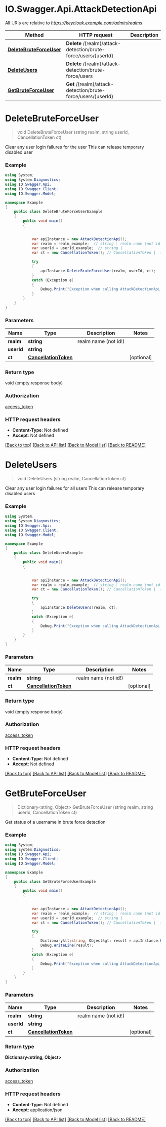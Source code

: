 # IO.Swagger.Api.AttackDetectionApi

All URIs are relative to *https://keycloak.example.com/admin/realms*

Method | HTTP request | Description
------------- | ------------- | -------------
[**DeleteBruteForceUser**](AttackDetectionApi.md#deletebruteforceuser) | **Delete** /{realm}/attack-detection/brute-force/users/{userId} | 
[**DeleteUsers**](AttackDetectionApi.md#deleteusers) | **Delete** /{realm}/attack-detection/brute-force/users | 
[**GetBruteForceUser**](AttackDetectionApi.md#getbruteforceuser) | **Get** /{realm}/attack-detection/brute-force/users/{userId} | 


<a name="deletebruteforceuser"></a>
# **DeleteBruteForceUser**
> void DeleteBruteForceUser (string realm, string userId, CancellationToken ct)



Clear any user login failures for the user This can release temporary disabled user

### Example
```csharp
using System;
using System.Diagnostics;
using IO.Swagger.Api;
using IO.Swagger.Client;
using IO.Swagger.Model;

namespace Example
{
    public class DeleteBruteForceUserExample
    {
        public void main()
        {
            

            var apiInstance = new AttackDetectionApi();
            var realm = realm_example;  // string | realm name (not id!)
            var userId = userId_example;  // string | 
            var ct = new CancellationToken(); // CancellationToken |  (optional) 

            try
            {
                apiInstance.DeleteBruteForceUser(realm, userId, ct);
            }
            catch (Exception e)
            {
                Debug.Print("Exception when calling AttackDetectionApi.DeleteBruteForceUser: " + e.Message );
            }
        }
    }
}
```

### Parameters

Name | Type | Description  | Notes
------------- | ------------- | ------------- | -------------
 **realm** | **string**| realm name (not id!) | 
 **userId** | **string**|  | 
 **ct** | [**CancellationToken**](.md)|  | [optional] 

### Return type

void (empty response body)

### Authorization

[access_token](../README.md#access_token)

### HTTP request headers

 - **Content-Type**: Not defined
 - **Accept**: Not defined

[[Back to top]](#) [[Back to API list]](../README.md#documentation-for-api-endpoints) [[Back to Model list]](../README.md#documentation-for-models) [[Back to README]](../README.md)

<a name="deleteusers"></a>
# **DeleteUsers**
> void DeleteUsers (string realm, CancellationToken ct)



Clear any user login failures for all users This can release temporary disabled users

### Example
```csharp
using System;
using System.Diagnostics;
using IO.Swagger.Api;
using IO.Swagger.Client;
using IO.Swagger.Model;

namespace Example
{
    public class DeleteUsersExample
    {
        public void main()
        {
            

            var apiInstance = new AttackDetectionApi();
            var realm = realm_example;  // string | realm name (not id!)
            var ct = new CancellationToken(); // CancellationToken |  (optional) 

            try
            {
                apiInstance.DeleteUsers(realm, ct);
            }
            catch (Exception e)
            {
                Debug.Print("Exception when calling AttackDetectionApi.DeleteUsers: " + e.Message );
            }
        }
    }
}
```

### Parameters

Name | Type | Description  | Notes
------------- | ------------- | ------------- | -------------
 **realm** | **string**| realm name (not id!) | 
 **ct** | [**CancellationToken**](.md)|  | [optional] 

### Return type

void (empty response body)

### Authorization

[access_token](../README.md#access_token)

### HTTP request headers

 - **Content-Type**: Not defined
 - **Accept**: Not defined

[[Back to top]](#) [[Back to API list]](../README.md#documentation-for-api-endpoints) [[Back to Model list]](../README.md#documentation-for-models) [[Back to README]](../README.md)

<a name="getbruteforceuser"></a>
# **GetBruteForceUser**
> Dictionary<string, Object> GetBruteForceUser (string realm, string userId, CancellationToken ct)



Get status of a username in brute force detection

### Example
```csharp
using System;
using System.Diagnostics;
using IO.Swagger.Api;
using IO.Swagger.Client;
using IO.Swagger.Model;

namespace Example
{
    public class GetBruteForceUserExample
    {
        public void main()
        {
            

            var apiInstance = new AttackDetectionApi();
            var realm = realm_example;  // string | realm name (not id!)
            var userId = userId_example;  // string | 
            var ct = new CancellationToken(); // CancellationToken |  (optional) 

            try
            {
                Dictionary&lt;string, Object&gt; result = apiInstance.GetBruteForceUser(realm, userId, ct);
                Debug.WriteLine(result);
            }
            catch (Exception e)
            {
                Debug.Print("Exception when calling AttackDetectionApi.GetBruteForceUser: " + e.Message );
            }
        }
    }
}
```

### Parameters

Name | Type | Description  | Notes
------------- | ------------- | ------------- | -------------
 **realm** | **string**| realm name (not id!) | 
 **userId** | **string**|  | 
 **ct** | [**CancellationToken**](.md)|  | [optional] 

### Return type

**Dictionary<string, Object>**

### Authorization

[access_token](../README.md#access_token)

### HTTP request headers

 - **Content-Type**: Not defined
 - **Accept**: application/json

[[Back to top]](#) [[Back to API list]](../README.md#documentation-for-api-endpoints) [[Back to Model list]](../README.md#documentation-for-models) [[Back to README]](../README.md)


